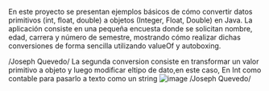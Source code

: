 En este proyecto se presentan ejemplos básicos de cómo convertir datos primitivos (int, float, double) a objetos (Integer, Float, Double) en Java.
La aplicación consiste en una pequeña encuesta donde se solicitan nombre, edad, carrera y número de semestre, mostrando cómo realizar dichas conversiones de forma sencilla utilizando valueOf y autoboxing.

/Joseph Quevedo/
La segunda conversion consiste en transformar un valor primitivo a objeto y luego modificar eltipo de dato,en este caso, En Int como contable para pasarlo a texto como un string
![image](https://github.com/user-attachments/assets/04631ad0-936b-4770-9b46-4633d01e44e3)
/Joseph Quevedo/
